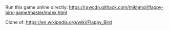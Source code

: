 Run this game online directly:
https://rawcdn.githack.com/mikhmol/flappy-bird-game/master/index.html

Clone of:
https://en.wikipedia.org/wiki/Flappy_Bird
